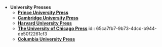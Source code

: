 - **University Presses**
	- **[Prince University Press](https://press.princeton.edu/)**
	- [**Cambridge University Press**](https://www.cambridge.org/)
	- [**Harvard University Press**](https://www.hup.harvard.edu/)
	- [**The University of Chicago Press**](https://press.uchicago.edu/index.html)
	  id:: 65ca7fb7-9b73-4dcd-b944-de50f2261cf3
	- [**Columbia University Press**]()